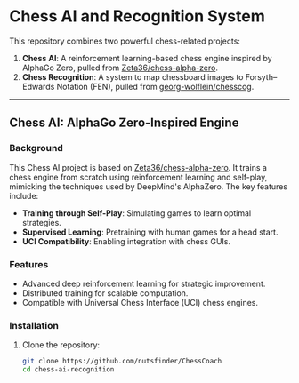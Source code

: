 # Chess AI and Recognition System

This repository combines two powerful chess-related projects:  
1. **Chess AI**: A reinforcement learning-based chess engine inspired by AlphaGo Zero, pulled from [Zeta36/chess-alpha-zero](https://github.com/Zeta36/chess-alpha-zero).  
2. **Chess Recognition**: A system to map chessboard images to Forsyth–Edwards Notation (FEN), pulled from [georg-wolflein/chesscog](https://github.com/georg-wolflein/chesscog).

---

## Chess AI: AlphaGo Zero-Inspired Engine

### Background
This Chess AI project is based on [Zeta36/chess-alpha-zero](https://github.com/Zeta36/chess-alpha-zero). It trains a chess engine from scratch using reinforcement learning and self-play, mimicking the techniques used by DeepMind's AlphaZero. The key features include:  
- **Training through Self-Play**: Simulating games to learn optimal strategies.  
- **Supervised Learning**: Pretraining with human games for a head start.  
- **UCI Compatibility**: Enabling integration with chess GUIs.

### Features
- Advanced deep reinforcement learning for strategic improvement.  
- Distributed training for scalable computation.  
- Compatible with Universal Chess Interface (UCI) chess engines.

### Installation
1. Clone the repository:
   ```bash
   git clone https://github.com/nutsfinder/ChessCoach
   cd chess-ai-recognition
